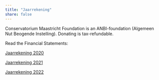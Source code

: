 ```yaml
---
title: "Jaarrekening"
share: false 
---
```


Conservatorium Maastricht Foundation is an ANBI-foundation (Algemeen Nut Beogende Instelling). Donating is tax-refundable.

Read the Financial Statements:


[Jaarrekening 2020](jaarrekening_2020.pdf)


[Jaarrekening 2021](jaarrekening_2021.pdf)


[Jaarrekening 2022](jaarrekening_2022.pdf)

